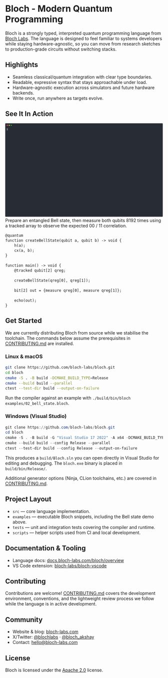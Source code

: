 # Bloch - Modern Quantum Programming

Bloch is a strongly typed, interpreted quantum programming language from [Bloch Labs](https://bloch-labs.com). The language is designed to feel familiar to systems developers while staying hardware-agnostic, so you can move from research sketches to production-grade circuits without switching stacks.

## Highlights
- Seamless classical/quantum integration with clear type boundaries.
- Readable, expressive syntax that stays approachable under load.
- Hardware-agnostic execution across simulators and future hardware backends.
- Write once, run anywhere as targets evolve.

## See It In Action
![Demo](demo/demo.svg)
Prepare an entangled Bell state, then measure both qubits 8192 times using a tracked array to observe the expected 00 / 11 correlation.

```bloch
@quantum
function createBellState(qubit a, qubit b) -> void {
    h(a);
    cx(a, b);
}

function main() -> void {
    @tracked qubit[2] qreg;

    createBellState(qreg[0], qreg[1]);

    bit[2] out = {measure qreg[0], measure qreg[1]};

    echo(out);
}
```

## Get Started
We are currently distributing Bloch from source while we stabilise the toolchain. The commands below assume the prerequisites in [CONTRIBUTING.md](CONTRIBUTING.md) are installed.

### Linux & macOS
```bash
git clone https://github.com/bloch-labs/bloch.git
cd bloch
cmake -S . -B build -DCMAKE_BUILD_TYPE=Release
cmake --build build --parallel
ctest --test-dir build --output-on-failure
```

Run the compiler against an example with `./build/bin/bloch examples/02_bell_state.bloch`.

### Windows (Visual Studio)
```powershell
git clone https://github.com/bloch-labs/bloch.git
cd bloch
cmake -S . -B build -G "Visual Studio 17 2022" -A x64 -DCMAKE_BUILD_TYPE=Release
cmake --build build --config Release --parallel
ctest --test-dir build --config Release --output-on-failure
```

This produces a `build/Bloch.sln` you can open directly in Visual Studio for editing and debugging. The `bloch.exe` binary is placed in `build/bin/Release/`.

Additional generator options (Ninja, CLion toolchains, etc.) are covered in [CONTRIBUTING.md](CONTRIBUTING.md).

## Project Layout
- `src` — core language implementation.
- `examples` — executable Bloch snippets, including the Bell state demo above.
- `tests` — unit and integration tests covering the compiler and runtime.
- `scripts` — helper scripts used from CI and local development.

## Documentation & Tooling
- Language docs: [docs.bloch-labs.com/bloch/overview](https://docs.bloch-labs.com/bloch/overview)
- VS Code extension: [bloch-labs/bloch-vscode](https://github.com/bloch-labs/bloch-vscode)

## Contributing
Contributions are welcome! [CONTRIBUTING.md](CONTRIBUTING.md) covers the development environment, conventions, and the lightweight review process we follow while the language is in active development.

## Community
- Website & blog: [bloch-labs.com](https://bloch-labs.com)
- X/Twitter: [@blochlabs](https://x.com/blochlabs) · [@bloch_akshay](https://x.com/bloch_akshay)
- Contact: [hello@bloch-labs.com](mailto:hello@bloch-labs.com)

## License
Bloch is licensed under the [Apache 2.0](https://www.apache.org/licenses/LICENSE-2.0) license.

